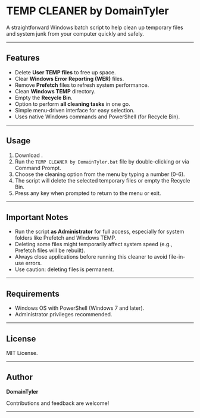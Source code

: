 # TEMP CLEANER by DomainTyler

A straightforward Windows batch script to help clean up temporary files and system junk from your computer quickly and safely.

---

## Features

- Delete **User TEMP files** to free up space.
- Clear **Windows Error Reporting (WER)** files.
- Remove **Prefetch** files to refresh system performance.
- Clean **Windows TEMP** directory.
- Empty the **Recycle Bin**.
- Option to perform **all cleaning tasks** in one go.
- Simple menu-driven interface for easy selection.
- Uses native Windows commands and PowerShell (for Recycle Bin).

---

## Usage

1. Download .
2. Run the `TEMP CLEANER by DomainTyler.bat` file by double-clicking or via Command Prompt.
3. Choose the cleaning option from the menu by typing a number (0-6).
4. The script will delete the selected temporary files or empty the Recycle Bin.
5. Press any key when prompted to return to the menu or exit.

---

## Important Notes

- Run the script **as Administrator** for full access, especially for system folders like Prefetch and Windows TEMP.
- Deleting some files might temporarily affect system speed (e.g., Prefetch files will be rebuilt).
- Always close applications before running this cleaner to avoid file-in-use errors.
- Use caution: deleting files is permanent.

---

## Requirements

- Windows OS with PowerShell (Windows 7 and later).
- Administrator privileges recommended.

---

## License

MIT License.

---

## Author

**DomainTyler**

Contributions and feedback are welcome!

---


